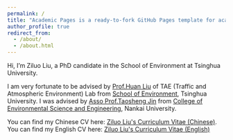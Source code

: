 ```yaml
---
permalink: /
title: "Academic Pages is a ready-to-fork GitHub Pages template for academic personal websites"
author_profile: true
redirect_from: 
  - /about/
  - /about.html
---
```



Hi, I’m Ziluo Liu, a PhD candidate in the School of Environment at Tsinghua University.

I am very fortunate to be advised by [Prof.Huan Liu](https://www.env.tsinghua.edu.cn/info/1264/5825.htm) of TAE (Traffic and Atmospheric Environment) Lab from [School of Environment](https://www.env.tsinghua.edu.cn/), Tsinghua University. I was advised by [Asso Prof.Taosheng Jin](https://env.nankai.edu.cn/2019/0612/c14181a178132/pagem.htm) from [College of Environmental Science and Engineering](https://env.nankai.edu.cn/), Nankai University.

You can find my Chinese CV here: [Ziluo Liu's Curriculum Vitae (Chinese)](../assets/CV_Chinese_刘.pdf). 
You can find my English CV here: [Ziluo Liu's Curriculum Vitae (English)](../assets/CV_English_version.pdf)
